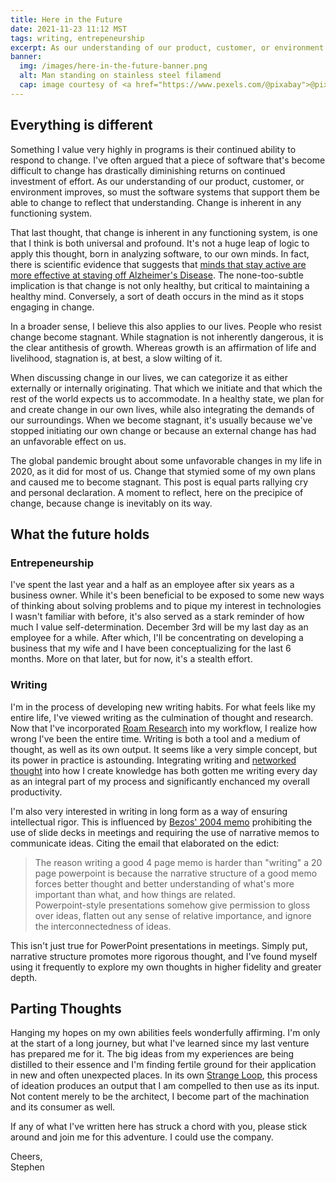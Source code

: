 ```yaml
---
title: Here in the Future
date: 2021-11-23 11:12 MST
tags: writing, entrepeneurship
excerpt: As our understanding of our product, customer, or environment improves, so must the software systems that support them be able to change to reflect that understanding. Change is inherent in any functioning system.
banner:
  img: /images/here-in-the-future-banner.png
  alt: Man standing on stainless steel filamend
  cap: image courtesy of <a href="https://www.pexels.com/@pixabay">@pixabay</a>, CC0
---
```


## Everything is different

Something I value very highly in programs is their continued ability to respond to change. I've often argued that a piece of software that's become difficult to change has drastically diminishing returns on continued investment of effort. As our understanding of our product, customer, or environment improves, so must the software systems that support them be able to change to reflect that understanding. Change is inherent in any functioning system.

That last thought, that change is inherent in any functioning system, is one that I think is both universal and profound. It's not a huge leap of logic to apply this thought, born in analyzing software, to our own minds. In fact, there is scientific evidence that suggests that [minds that stay active are more effective at staving off Alzheimer's Disease][alz]. The none-too-subtle implication is that change is not only healthy, but critical to maintaining a healthy mind. Conversely, a sort of death occurs in the mind as it stops engaging in change.

In a broader sense, I believe this also applies to our lives. People who resist change become stagnant. While stagnation is not inherently dangerous, it is the clear antithesis of growth. Whereas growth is an affirmation of life and livelihood, stagnation is, at best, a slow wilting of it.

When discussing change in our lives, we can categorize it as either externally or internally originating. That which we initiate and that which the rest of the world expects us to accommodate. In a healthy state, we plan for and create change in our own lives, while also integrating the demands of our surroundings. When we become stagnant, it's usually because we've stopped initiating our own change or because an external change has had an unfavorable effect on us.

The global pandemic brought about some unfavorable changes in my life in 2020, as it did for most of us. Change that stymied some of my own plans and caused me to become stagnant. This post is equal parts rallying cry and personal declaration. A moment to reflect, here on the precipice of change, because change is inevitably on its way.

## What the future holds

### Entrepeneurship

I've spent the last year and a half as an employee after six years as a business owner. While it's been beneficial to be exposed to some new ways of thinking about solving problems and to pique my interest in technologies I wasn't familiar with before, it's also served as a stark reminder of how much I value self-determination. December 3rd will be my last day as an employee for a while. After which, I'll be concentrating on developing a business that my wife and I have been conceptualizing for the last 6 months. More on that later, but for now, it's a stealth effort.

### Writing

I'm in the process of developing new writing habits. For what feels like my entire life, I've viewed writing as the culmination of thought and research. Now that I've incorporated [Roam Research](https://roamresearch.com) into my workflow, I realize how wrong I've been the entire time. Writing is both a tool and a medium of thought, as well as its own output. It seems like a very simple concept, but its power in practice is astounding. Integrating writing and [networked thought](https://www.youtube.com/watch?v=L6GIW4PprQE) into how I create knowledge has both gotten me writing every day as an integral part of my process and significantly enchanced my overall productivity.

I'm also very interested in writing in long form as a way of ensuring intellectual rigor. This is influenced by [Bezos' 2004 memo](https://slab.com/blog/jeff-bezos-writing-management-strategy/) prohibiting the use of slide decks in meetings and requiring the use of narrative memos to communicate ideas. Citing the email that elaborated on the edict:

> The reason writing a good 4 page memo is harder than "writing" a 20 page powerpoint is because the narrative structure of a good memo forces better thought and better understanding of what's more important than what, and how things are related.  
> Powerpoint-style presentations somehow give permission to gloss over ideas, flatten out any sense of relative importance, and ignore the interconnectedness of ideas.

This isn't just true for PowerPoint presentations in meetings. Simply put, narrative structure promotes more rigorous thought, and I've found myself using it frequently to explore my own thoughts in higher fidelity and greater depth.

## Parting Thoughts

Hanging my hopes on my own abilities feels wonderfully affirming. I'm only at the start of a long journey, but what I've learned since my last venture has prepared me for it. The big ideas from my experiences are being distilled to their essence and I'm finding fertile ground for their application in new and often unexpected places. In its own [Strange Loop](https://en.wikipedia.org/wiki/Strange_loop), this process of ideation produces an output that I am compelled to then use as its input. Not content merely to be the architect, I become part of the machination and its consumer as well.

If any of what I've written here has struck a chord with you, please stick around and join me for this adventure. I could use the company.

Cheers,  
Stephen

[alz]: https://www.ncbi.nlm.nih.gov/pmc/articles/PMC3772831/
